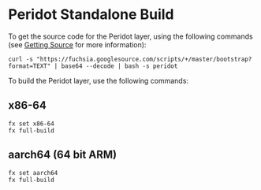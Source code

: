 # Peridot Standalone Build

To get the source code for the Peridot layer, using the following commands
(see [Getting Source](https://fuchsia.googlesource.com/docs/+/master/getting_source.md)
for more information):

```
curl -s "https://fuchsia.googlesource.com/scripts/+/master/bootstrap?format=TEXT" | base64 --decode | bash -s peridot
```

To build the Peridot layer, use the following commands:

## x86-64

```
fx set x86-64
fx full-build
```

## aarch64 (64 bit ARM)

```
fx set aarch64
fx full-build
```
